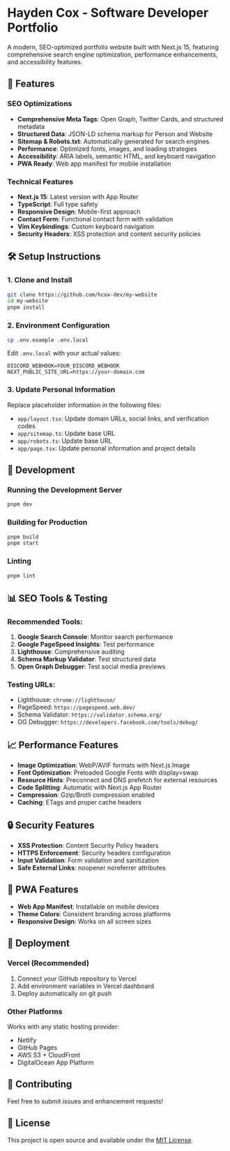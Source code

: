 # Hayden Cox - Software Developer Portfolio

A modern, SEO-optimized portfolio website built with Next.js 15, featuring comprehensive search engine optimization, performance enhancements, and accessibility features.

## 🚀 Features

### SEO Optimizations
- **Comprehensive Meta Tags**: Open Graph, Twitter Cards, and structured metadata
- **Structured Data**: JSON-LD schema markup for Person and Website
- **Sitemap & Robots.txt**: Automatically generated for search engines
- **Performance**: Optimized fonts, images, and loading strategies
- **Accessibility**: ARIA labels, semantic HTML, and keyboard navigation
- **PWA Ready**: Web app manifest for mobile installation

### Technical Features
- **Next.js 15**: Latest version with App Router
- **TypeScript**: Full type safety
- **Responsive Design**: Mobile-first approach
- **Contact Form**: Functional contact form with validation
- **Vim Keybindings**: Custom keyboard navigation
- **Security Headers**: XSS protection and content security policies

## 🛠 Setup Instructions

### 1. Clone and Install
```bash
git clone https://github.com/hcox-dev/my-website
cd my-website
pnpm install
```

### 2. Environment Configuration
```bash
cp .env.example .env.local
```

Edit `.env.local` with your actual values:
```env
DISCORD_WEBHOOK=YOUR_DISCORD_WEBHOOK
NEXT_PUBLIC_SITE_URL=https://your-domain.com
```

### 3. Update Personal Information
Replace placeholder information in the following files:
- `app/layout.tsx`: Update domain URLs, social links, and verification codes
- `app/sitemap.ts`: Update base URL
- `app/robots.ts`: Update base URL
- `app/page.tsx`: Update personal information and project details

## 🔧 Development

### Running the Development Server
```bash
pnpm dev
```

### Building for Production
```bash
pnpm build
pnpm start
```

### Linting
```bash
pnpm lint
```

## 📊 SEO Tools & Testing

### Recommended Tools:
1. **Google Search Console**: Monitor search performance
2. **Google PageSpeed Insights**: Test performance
3. **Lighthouse**: Comprehensive auditing
4. **Schema Markup Validator**: Test structured data
5. **Open Graph Debugger**: Test social media previews

### Testing URLs:
- Lighthouse: `chrome://lighthouse/`
- PageSpeed: `https://pagespeed.web.dev/`
- Schema Validator: `https://validator.schema.org/`
- OG Debugger: `https://developers.facebook.com/tools/debug/`

## 📈 Performance Features

- **Image Optimization**: WebP/AVIF formats with Next.js Image
- **Font Optimization**: Preloaded Google Fonts with display=swap
- **Resource Hints**: Preconnect and DNS prefetch for external resources
- **Code Splitting**: Automatic with Next.js App Router
- **Compression**: Gzip/Brotli compression enabled
- **Caching**: ETags and proper cache headers

## 🔒 Security Features

- **XSS Protection**: Content Security Policy headers
- **HTTPS Enforcement**: Security headers configuration
- **Input Validation**: Form validation and sanitization
- **Safe External Links**: noopener noreferrer attributes

## 📱 PWA Features

- **Web App Manifest**: Installable on mobile devices
- **Theme Colors**: Consistent branding across platforms
- **Responsive Design**: Works on all screen sizes

## 🚀 Deployment

### Vercel (Recommended)
1. Connect your GitHub repository to Vercel
2. Add environment variables in Vercel dashboard
3. Deploy automatically on git push

### Other Platforms
Works with any static hosting provider:
- Netlify
- GitHub Pages
- AWS S3 + CloudFront
- DigitalOcean App Platform

## 🤝 Contributing

Feel free to submit issues and enhancement requests!

## 📄 License

This project is open source and available under the [MIT License](LICENSE).
